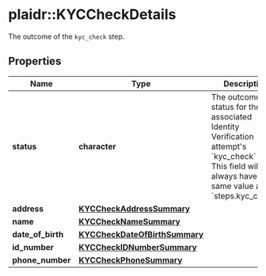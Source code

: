 # plaidr::KYCCheckDetails

The outcome of the `kyc_check` step.

## Properties
Name | Type | Description | Notes
------------ | ------------- | ------------- | -------------
**status** | **character** | The outcome status for the associated Identity Verification attempt&#39;s &#x60;kyc_check&#x60; step. This field will always have the same value as &#x60;steps.kyc_check&#x60;. | 
**address** | [**KYCCheckAddressSummary**](KYCCheckAddressSummary.md) |  | 
**name** | [**KYCCheckNameSummary**](KYCCheckNameSummary.md) |  | 
**date_of_birth** | [**KYCCheckDateOfBirthSummary**](KYCCheckDateOfBirthSummary.md) |  | 
**id_number** | [**KYCCheckIDNumberSummary**](KYCCheckIDNumberSummary.md) |  | 
**phone_number** | [**KYCCheckPhoneSummary**](KYCCheckPhoneSummary.md) |  | 


